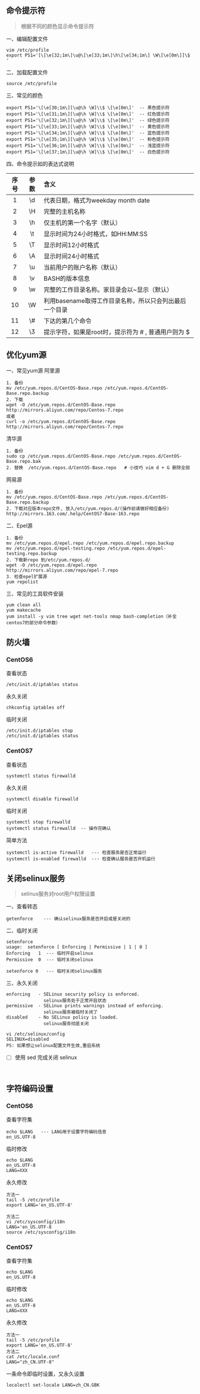 
<!-- toc -->

## 命令提示符
> 根据不同的颜色显示命令提示符

一、编辑配置文件
```
vim /etc/profile
export PS1='[\[\e[32;1m\]\u@\[\e[33;1m\]\h\[\e[34;1m\] \W\[\e[0m\]]\$ '
```
二、加载配置文件
```
source /etc/profile
```
三、常见的颜色
```
export PS1='\[\e[30;1m\][\u@\h \W]\\$ \[\e[0m\]'  -- 黑色提示符
export PS1='\[\e[31;1m\][\u@\h \W]\\$ \[\e[0m\]'  -- 红色提示符
export PS1='\[\e[32;1m\][\u@\h \W]\\$ \[\e[0m\]'  -- 绿色提示符
export PS1='\[\e[33;1m\][\u@\h \W]\\$ \[\e[0m\]'  -- 黄色提示符
export PS1='\[\e[34;1m\][\u@\h \W]\\$ \[\e[0m\]'  -- 蓝色提示符
export PS1='\[\e[35;1m\][\u@\h \W]\\$ \[\e[0m\]'  -- 粉色提示符
export PS1='\[\e[36;1m\][\u@\h \W]\\$ \[\e[0m\]'  -- 浅蓝提示符
export PS1='\[\e[37;1m\][\u@\h \W]\\$ \[\e[0m\]'  -- 白色提示符
```
四、命令提示如的表达式说明

| 序号 | 参数 | 含义                                                   |
| :--: | :--: | :----------------------------------------------------- |
|  1   |  \d  | 代表日期，格式为weekday month date                     |
|  2   |  \H  | 完整的主机名称                                         |
|  3   |  \h  | 仅主机的第一个名字（默认）                             |
|  4   |  \t  | 显示时间为24小时格式，如HH:MM:SS                       |
|  5   |  \T  | 显示时间12小时格式                                     |
|  6   |  \A  | 显示时间24小时格式                                     |
|  7   |  \u  | 当前用户的账户名称（默认）                             |
|  8   |  \v  | BASH的版本信息                                         |
|  9   |  \w  | 完整的工作目录名称。家目录会以~显示（默认）            |
|  10  |  \W  | 利用basename取得工作目录名称，所以只会列出最后一个目录 |
|  11  | \\#  | 下达的第几个命令                                       |
|  12  | \  | 提示字符，如果是root时，提示符为 # , 普通用户则为 $    |

## 优化yum源

一、常见yum源
阿里源
```
1. 备份
mv /etc/yum.repos.d/CentOS-Base.repo /etc/yum.repos.d/CentOS-Base.repo.backup
2. 下载
wget -O /etc/yum.repos.d/CentOS-Base.repo http://mirrors.aliyun.com/repo/Centos-7.repo
或者
curl -o /etc/yum.repos.d/CentOS-Base.repo http://mirrors.aliyun.com/repo/Centos-7.repo

```
清华源
```
1. 备份
sudo cp /etc/yum.repos.d/CentOS-Base.repo /etc/yum.repos.d/CentOS-Base.repo.bak
2. 替换  /etc/yum.repos.d/CentOS-Base.repo   # 小技巧 vim d + G 删除全部
```
网易源
```
1. 备份
mv /etc/yum.repos.d/CentOS-Base.repo /etc/yum.repos.d/CentOS-Base.repo.backup
2. 下载对应版本repo文件, 放入/etc/yum.repos.d/(操作前请做好相应备份) 
http://mirrors.163.com/.help/CentOS7-Base-163.repo
```
二、Epel源
```
1. 备份
mv /etc/yum.repos.d/epel.repo /etc/yum.repos.d/epel.repo.backup
mv /etc/yum.repos.d/epel-testing.repo /etc/yum.repos.d/epel-testing.repo.backup
2. 下载新repo 到/etc/yum.repos.d/
wget -O /etc/yum.repos.d/epel.repo http://mirrors.aliyun.com/repo/epel-7.repo
3. 检查epel扩展源
yum repolist
```
三、常见的工具软件安装
```
yum clean all
yum makecache
yum install -y vim tree wget net-tools nmap bash-completion（补全centos7的部分命令参数）
```

## 防火墙

### CentOS6
查看状态
```
/etc/init.d/iptables status
```
永久关闭
```
chkconfig iptables off
```
临时关闭
```
/etc/init.d/iptables stop
/etc/init.d/iptables status
```
### CentOS7
查看状态
```
systemctl status firewalld
```
永久关闭
```
systemctl disable firewalld
```
临时关闭
```
systemctl stop firewalld
systemctl status firewalld  -- 操作完确认
```
简单方法
```
systemctl is-active firewalld   --- 检查服务是否正常运行
systemctl is-enabled firewalld  --- 检查确认服务是否开机运行
```
## 关闭selinux服务
> selinux服务对root用户权限设置

一、查看转态
```
getenforce    --- 确认selinux服务是否开启或是关闭的
```
二、临时关闭
```
setenforce 
usage:  setenforce [ Enforcing | Permissive | 1 | 0 ]
Enforcing   1  --- 临时开启selinux
Permissive  0  --- 临时关闭selinux
```
```
setenforce 0   --- 临时关闭selinux服务
```
三、永久关闭
```
enforcing 	- SELinux security policy is enforced.  
			  selinux服务处于正常开启状态
permissive 	- SELinux prints warnings instead of enforcing.
			  selinux服务被临时关闭了
disabled 	- No SELinux policy is loaded.
			  selinux服务彻底关闭
```
```
vi /etc/selinux/config
SELINUX=disabled
PS: 如果想让selinux配置文件生效,重启系统
```

- [ ] 使用 sed 完成关闭 selinux

```


```
## 字符编码设置

### CentOS6
查看字符集
```
echo $LANG   --- LANG用于设置字符编码信息
en_US.UTF-8
```
临时修改
```
echo $LANG
en_US.UTF-8
LANG=XXX
```
永久修改

```
方法一
tail -5 /etc/profile
export LANG='en_US.UTF-8'

方法二
vi /etc/sysconfig/i18n
LANG='en_US.UTF-8
source /etc/sysconfig/i18n
```
### CentOS7
查看字符集
```
echo $LANG
en_US.UTF-8
```
临时修改
```
echo $LANG
en_US.UTF-8
LANG=XXX
```
永久修改
```
方法一
tail -5 /etc/profile
export LANG='en_US.UTF-8'
方法二
cat /etc/locale.conf 
LANG="zh_CN.UTF-8"
```
一条命令即临时设置，又永久设置
```
localectl set-locale LANG=zh_CN.GBK
```